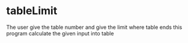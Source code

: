 # tableLimit
The user give the table number and give the limit where table ends this program calculate the given input into table
